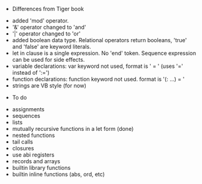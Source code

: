 * Differences from Tiger book

- added 'mod' operator.
- '&' operator changed to 'and'
- '|' operator changed to 'or'
- added boolean data type. Relational operators return booleans, 'true' and 'false' are keyword literals.
- let in clause is a single expression. No 'end' token. Sequence expression can be used for side effects.
- variable declarations: var keyword not used, format is '<id> = <exp>' (uses '=' instead of ':=')
- function declarations: function keyword not used. format is '<id>(<id>: <type> ...) = <exp>'
- strings are VB style (for now)

* To do

- assignments
- sequences
- lists
- mutually recursive functions in a let form (done)
- nested functions
- tail calls
- closures
- use abi registers
- records and arrays
- builtin library functions
- builtin inline functions (abs, ord, etc)
